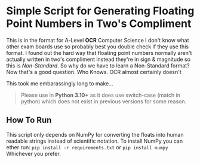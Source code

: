 
# Simple Script for Generating Floating Point Numbers in Two's Compliment

This is in the format for A-Level **OCR** Computer Science I don't know what other exam boards use so probably best you double check if they use this format.
I found out the hard way that floating point numbers normally aren't actually written in two's compliment instead they're in sign & magnitude so this is *Non-Standard*.
So why do we have to learn a Non-Standard format? Now that's a good question. Who Knows. OCR almost certainly doesn't

This took me embarassingly long to make...

>Please use in **Python 3.10+** as it does use switch-case (match in python) which does not exist in previous versions for some reason.  

## How To Run
This script only depends on NumPy for converting the floats into human readable strings instead of scientific notation.  To install NumPy you can ether run:
`pip install -r requirements.txt`
or
`pip install numpy`
Whichever you prefer.  